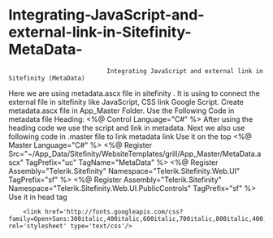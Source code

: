 # Integrating-JavaScript-and-external-link-in-Sitefinity-MetaData-
                               Integrating JavaScript and external link in Sitefinity (MetaData)
Here we are using metadata.ascx file in sitefinity . It is using to connect the external file in sitefinity like JavaScript, CSS link Google Script.
Create metadata.ascx file in App_Master Folder.
Use the Following Code in metadata file Heading:
<%@ Control Language="C#" %>
After using the heading code we use the script and link in metadata.
Next we also use following code in .master file to link metadata link
Use it on the top
<%@ Master Language="C#" %>
<%@ Register Src="~/App_Data/Sitefinity/WebsiteTemplates/grill/App_Master/MetaData.ascx" TagPrefix="uc" TagName="MetaData" %>
<%@ Register Assembly="Telerik.Sitefinity" Namespace="Telerik.Sitefinity.Web.UI" TagPrefix="sf" %>
<%@ Register Assembly="Telerik.Sitefinity" Namespace="Telerik.Sitefinity.Web.UI.PublicControls" TagPrefix="sf" %>
Use it in head tag
<head id="Head1" runat="server">
            <meta charset="utf-8"/>
    <uc:MetaData runat="server" ID="MasterMetaData" />
        <title>Grill Responsive Web Template</title>
        <meta name="description" content=""/>
        <meta name="viewport" content="width=device-width"/>
        
        <link href='http://fonts.googleapis.com/css?family=Open+Sans:300italic,400italic,600italic,700italic,800italic,400,300,600,700,800' rel='stylesheet' type='text/css'/>

                               

